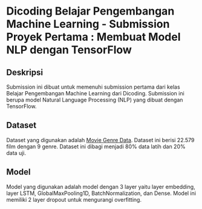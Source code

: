 # Dicoding Belajar Pengembangan Machine Learning - Submission Proyek Pertama : Membuat Model NLP dengan TensorFlow

## Deskripsi
Submission ini dibuat untuk memenuhi submission pertama dari kelas Belajar Pengembangan Machine Learning dari Dicoding. Submission ini berupa model Natural Language Processing (NLP) yang dibuat dengan TensorFlow.

## Dataset
Dataset yang digunakan adalah [Movie Genre Data](https://www.kaggle.com/datasets/lokkagle/movie-genre-data). Dataset ini berisi 22.579 film dengan 9 genre. Dataset ini dibagi menjadi 80% data latih dan 20% data uji.

## Model
Model yang digunakan adalah model dengan 3 layer yaitu layer embedding, layer LSTM, GlobalMaxPooling1D, BatchNormalization, dan Dense. Model ini memiliki 2 layer dropout untuk mengurangi overfitting.

